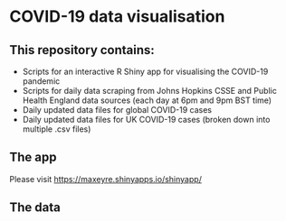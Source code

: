 # COVID-19 data visualisation
## This repository contains: 
- Scripts for an interactive R Shiny app for visualising the COVID-19 pandemic
- Scripts for daily data scraping from Johns Hopkins CSSE and Public Health England data sources (each day at 6pm and 9pm BST time)
- Daily updated data files for global COVID-19 cases
- Daily updated data files for UK COVID-19 cases (broken down into multiple .csv files)
 
 ## The app 
 Please visit https://maxeyre.shinyapps.io/shinyapp/
 
 ## The data
 

